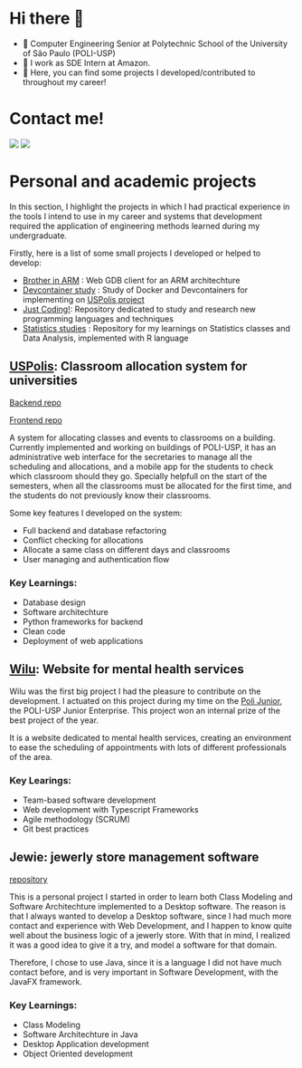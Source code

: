 # Hi there 👋

- 🔭 Computer Engineering Senior at Polytechnic School of the University of São Paulo (POLI-USP)
- ️💼 I work as SDE Intern at Amazon.
- 💬 Here, you can find some projects I developed/contributed to throughout my career!

# Contact me!
<div>
<a href="https://www.linkedin.com/in/henrique-duran" target="_blank"><img src="https://img.shields.io/badge/-LinkedIn-%230077B5?style=for-the-badge&logo=linkedin&logoColor=white" target="_blank"></a> 
<a href = "mailto:henriqueduran15@gmail.com"><img src="https://img.shields.io/badge/-Gmail-%23333?style=for-the-badge&logo=gmail&logoColor=white" target="_blank"></a>
</div>

# Personal and academic projects

In this section, I highlight the projects in which I had practical experience in the tools I intend to use in my career and systems that development required the application 
of engineering methods learned during my undergraduate.

Firstly, here is a list of some small projects I developed or helped to develop:

- [Brother in ARM](https://github.com/brunoVA101/lab-proc) : Web GDB client for an ARM architechture
- [Devcontainer study](https://github.com/hfduran/devcontainer) : Study of Docker and Devcontainers for implementing on [USPolis project](#uspolis-classroom-allocation-system-for-universities)
- [Just Coding!](http://github.com/hfduran/just-coding): Repository dedicated to study and research new programming languages and techniques
- [Statistics studies](https://github.com/hfduran/statistics) : Repository for my learnings on Statistics classes and Data Analysis, implemented with R language

## [USPolis](https://www.uspolis.com.br): Classroom allocation system for universities

[Backend repo](https://github.com/PCS-Poli-USP/USPolis-DB-Migration)

[Frontend repo](https://github.com/PCS-Poli-USP/USPolis-Admin-Frontend)

A system for allocating classes and events to classrooms on a building. Currently implemented and working on buildings of POLI-USP, it has an administrative web interface for the secretaries to manage all the scheduling and allocations, and a mobile app for the students to check which classroom should they go. Specially helpfull on the start of the semesters, when all the classrooms must be allocated for the first time, and the students do not previously know their classrooms.

Some key features I developed on the system:
- Full backend and database refactoring
- Conflict checking for allocations
- Allocate a same class on different days and classrooms
- User managing and authentication flow

### Key Learnings:
- Database design
- Software architechture
- Python frameworks for backend
- Clean code
- Deployment of web applications

## [Wilu](https://wiluapp.com): Website for mental health services

Wilu was the first big project I had the pleasure to contribute on the development. I actuated on this project during my time on the [Poli Junior](https://polijunior.com.br/), the POLI-USP Junior Enterprise. This project won an internal prize of the best project of the year.

It is a website dedicated to mental health services, creating an environment to ease the scheduling of appointments with lots of different professionals of the area. 

### Key Learings:
- Team-based software development
- Web development with Typescript Frameworks
- Agile methodology (SCRUM)
- Git best practices

## Jewie: jewerly store management software

[repository](https://github.com/hfduran/jewie)

This is a personal project I started in order to learn both Class Modeling and Software Architechture implemented to a Desktop software. The reason is that I always wanted to develop a Desktop software, since I had much more contact and experience with Web Development, and I happen to know quite well about the business logic of a jewerly store. With that in mind, I realized it was a good idea to give it a try, and model a software for that domain.

Therefore, I chose to use Java, since it is a language I did not have much contact before, and is very important in Software Development, with the JavaFX framework.

### Key Learnings:
- Class Modeling
- Software Architechture in Java
- Desktop Application development
- Object Oriented development
